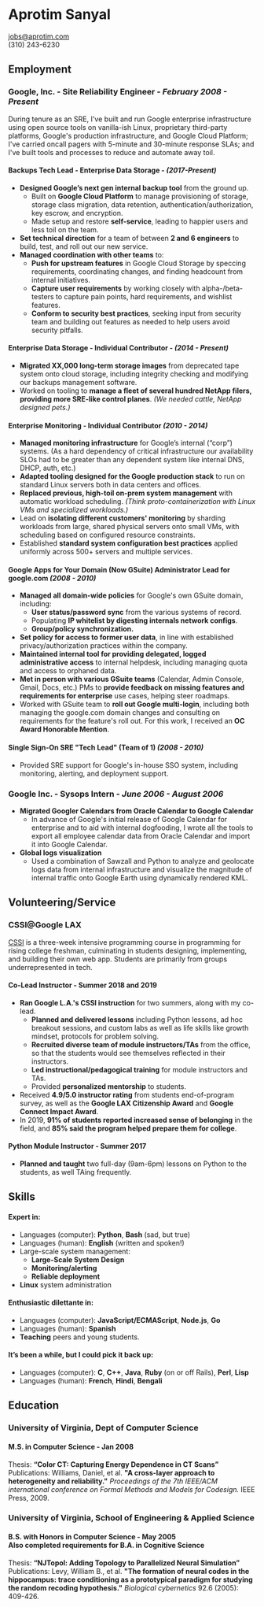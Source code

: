 # Aprotim Sanyal

jobs@aprotim.com  
(310) 243-6230

Employment
------------
### Google, Inc. - **Site Reliability Engineer** - *February 2008 - Present*

During tenure as an SRE, I've built and run Google enterprise infrastructure using open source tools on vanilla-ish Linux,
proprietary third-party platforms, Google's production infrastructure, and Google Cloud Platform; I've carried oncall pagers
with 5-minute and 30-minute response SLAs; and I've built tools and processes to reduce and automate away toil.

#### Backups Tech Lead - Enterprise Data Storage - *(2017-Present)*
- **Designed Google’s next gen internal backup tool** from the ground up.
  - Built on **Google Cloud Platform** to manage provisioning of storage, storage class migration, data retention, authentication/authorization, key escrow, and encryption.
  - Made setup and restore **self-service**, leading to happier users and less toil on the team.
- **Set technical direction** for a team of between **2 and 6 engineers** to build, test, and roll out our new service.
- **Managed coordination with other teams** to:
  - **Push for upstream features** in Google Cloud Storage by speccing requirements, coordinating changes, and finding headcount from internal initiatives.
  - **Capture user requirements** by working closely with alpha-/beta-testers to capture pain points, hard requirements, and wishlist features.
  - **Conform to security best practices**, seeking input from security team and building out features as needed to help users avoid security pitfalls.

#### Enterprise Data Storage - Individual Contributor - *(2014 - Present)*
- **Migrated XX,000 long-term storage images** from deprecated tape system onto cloud storage, including integrity checking and modifying our backups management software.
- Worked on tooling to **manage a fleet of several hundred NetApp filers, providing more SRE-like control planes**. *(We needed cattle, NetApp designed pets.)*

#### Enterprise Monitoring - Individual Contributor *(2010 - 2014)*
- **Managed monitoring infrastructure** for Google’s internal (“corp”) systems. (As a hard dependency of critical infrastructure our availability SLOs had to be greater than any dependent system like internal DNS, DHCP, auth, etc.)
- **Adapted tooling designed for the Google production stack** to run on standard Linux servers both in data centers and offices.
- **Replaced previous, high-toil on-prem system management** with automatic workload scheduling. *(Think proto-containerization with Linux VMs and specialized workloads.)*
- Lead on **isolating different customers' monitoring** by sharding workloads from large, shared physical servers onto small VMs, with scheduling based on configured resource constraints.
- Established **standard system configuration best practices** applied uniformly across 500+ servers and multiple services.

#### Google Apps for Your Domain (Now GSuite) Administrator Lead for google.com *(2008 - 2010)*
- **Managed all domain-wide policies** for Google's own GSuite domain, including:
  - **User status/password sync** from the various systems of record.
  - Populating **IP whitelist by digesting internals network configs**.
  - **Group/policy synchronization.**
- **Set policy for access to former user data**, in line with established privacy/authorization practices within the company.
- **Maintained internal tool for providing delegated, logged administrative access** to internal helpdesk, including managing quota and access to orphaned data.
- **Met in person with various GSuite teams** (Calendar, Admin Console, Gmail, Docs, etc.) PMs to **provide feedback on missing features and requirements for enterprise** use cases, helping steer roadmaps.
- Worked with GSuite team to **roll out Google multi-login**, including both managing the google.com domain changes and consulting on requirements for the feature's roll out. For this work, I received an **OC Award Honorable Mention**.

#### Single Sign-On SRE "Tech Lead" (Team of 1) *(2008 - 2010)*
- Provided SRE support for Google's in-house SSO system, including monitoring, alerting, and deployment support.

### Google Inc. - **Sysops Intern** - *June 2006 - August 2006*
- **Migrated Googler Calendars from Oracle Calendar to Google Calendar**
	- In advance of Google's initial release of Google Calendar for enterprise and to aid with internal dogfooding, I wrote all the tools to export all employee calendar data from Oracle Calendar and import it into Google Calendar.
- **Global logs visualization**
	- Used a combination of Sawzall and Python to analyze and geolocate logs data from internal infrastructure and visualize the magnitude of internal traffic onto Google Earth using dynamically rendered KML.

Volunteering/Service
--------------------
   
### CSSI@Google LAX

[CSSI](https://buildyourfuture.withgoogle.com/programs/computer-science-summer-institute/) is a three-week intensive programming course in programming for rising college freshman, culminating in students designing, implementing, and building their own web app. Students are primarily from groups underrepresented in tech.

#### Co-Lead Instructor - Summer 2018 and 2019
- **Ran Google L.A.'s CSSI instruction** for two summers, along with my co-lead.
	- **Planned and delivered lessons** including Python lessons, ad hoc breakout sessions, and custom labs as well as life skills like growth mindset, protocols for problem solving.
	- **Recruited diverse team of module instructors/TAs** from the office, so that the students would see themselves reflected in their instructors.
	- **Led instructional/pedagogical training** for module instructors and TAs.
	- Provided **personalized mentorship** to students.
- Received **4.9/5.0 instructor rating** from students end-of-program survey, as well as the **Google LAX Citizenship Award** and **Google Connect Impact Award**.
- In 2019, **91% of students reported increased sense of belonging** in the field, and **85% said the program helped prepare them for college**.

#### Python Module Instructor - Summer 2017
- **Planned and taught** two full-day (9am-6pm) lessons on Python to the students, as well TAing frequently.

Skills
------

#### Expert in:
- Languages (computer): **Python**, **Bash** (sad, but true)
- Languages (human): **English** (written and spoken!)
- Large-scale system management:
  - **Large-Scale System Design**
  - **Monitoring/alerting**
  - **Reliable deployment**
- **Linux** system administration

#### Enthusiastic dilettante in:
- Languages (computer): **JavaScript/ECMAScript**, **Node.js**, **Go**
- Languages (human): **Spanish**
- **Teaching** peers and young students.

#### It’s been a while, but I could pick it back up:
- Languages (computer): **C**, **C++**, **Java**, **Ruby** (on or off Rails), **Perl**, **Lisp**
- Languages (human): **French**, **Hindi**, **Bengali**


Education
---------

### University of Virginia, Dept of Computer Science
#### M.S. in Computer Science - Jan 2008
Thesis: **“Color CT: Capturing Energy Dependence in CT Scans”**  
Publications: Williams, Daniel, et al. **"A cross-layer approach to heterogeneity and reliability."** *Proceedings of the 7th IEEE/ACM international conference on Formal Methods and Models for Codesign.* IEEE Press, 2009.

### University of Virginia, School of Engineering & Applied Science
#### B.S. with Honors in Computer Science - May 2005<br/> Also completed requirements for B.A. in Cognitive Science
Thesis: **“NJTopol: Adding Topology to Parallelized Neural Simulation”**  
Publications: Levy, William B., et al. **"The formation of neural codes in the hippocampus: trace conditioning as a prototypical paradigm for studying the random recoding hypothesis."** *Biological cybernetics* 92.6 (2005): 409-426.

